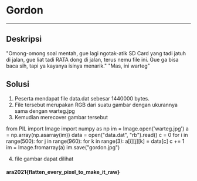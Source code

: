 # Gordon
---
## Deskripsi
"Omong-omong soal mentah, gue lagi ngotak-atik SD Card yang tadi jatuh di jalan, gue liat tadi RATA dong di jalan, terus nemu file ini. Gue ga bisa baca sih, tapi ya kayanya isinya menarik."
"Mas, ini warteg"

## Solusi
1. Peserta mendapat file data.dat sebesar 1440000 bytes.
2. File tersebut merupakan RGB dari suatu gambar dengan ukurannya sama dengan warteg.jpg
3. Kemudian merecover gambar tersebut 

from PIL import Image
import numpy as np
im = Image.open('warteg.jpg')
a = np.array(np.asarray(im))
data = open("data.dat", "rb").read()
c = 0
for i in range(500):
for j in range(960):
for k in range(3):
a[i][j][k] = data[c]
c += 1
im = Image.fromarray(a)
im.save("gordon.jpg")

4. file gambar dapat dilihat

#### ara2021{flatten_every_pixel_to_make_it_raw}
